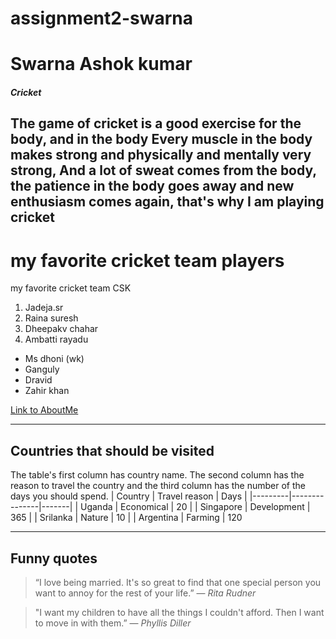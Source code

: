 # assignment2-swarna
# Swarna Ashok kumar
##### Cricket
**The game of cricket is a good exercise for the body, and  in the body Every muscle in the body makes strong and physically and mentally  very strong**, And a lot of sweat comes from the body, the patience in the body goes away and new **enthusiasm** comes again, that's why I am playing cricket
-------
# my favorite cricket team players
my favorite cricket team CSK

1. Jadeja.sr
2. Raina suresh
3. Dheepakv chahar
4. Ambatti rayadu
* Ms dhoni (wk)
* Ganguly
* Dravid
* Zahir khan

[Link to AboutMe](AboutMe.md)

----
## Countries that should be visited
The table's first column has country name. The second column has the reason to travel the country and the third column has the number of the days you should spend.
| Country | Travel reason | Days |
|---------|---------------|-------|
| Uganda | Economical | 20 |
| Singapore | Development | 365 |
| Srilanka | Nature | 10 |
| Argentina | Farming | 120

------
## Funny quotes
> “I love being married. It's so great to find that one special person you want to annoy for the rest of your life.” — *Rita Rudner*

> "I want my children to have all the things I couldn't afford. Then I want to move in with them.”
— *Phyllis Diller*